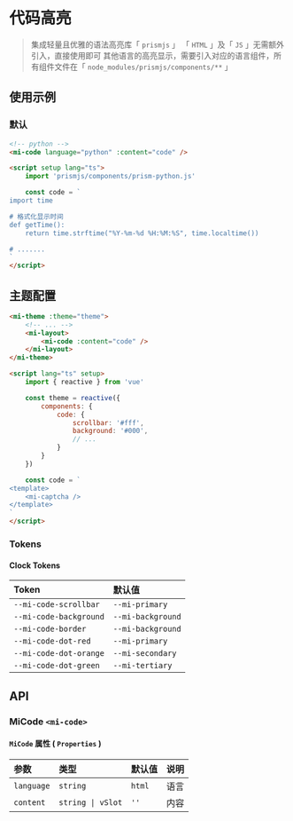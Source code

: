 # 代码高亮

> 集成轻量且优雅的语法高亮库「 `prismjs` 」
> 「 `HTML` 」及「 `JS` 」无需额外引入，直接使用即可
> 其他语言的高亮显示，需要引入对应的语言组件，所有组件文件在「 `node_modules/prismjs/components/**` 」

## 使用示例

### 默认

```html
<!-- python -->
<mi-code language="python" :content="code" />

<script setup lang="ts">
    import 'prismjs/components/prism-python.js'

    const code = `
import time

# 格式化显示时间
def getTime():
    return time.strftime("%Y-%m-%d %H:%M:%S", time.localtime())

# .......
`
</script>
```

## 主题配置

```html
<mi-theme :theme="theme">
    <!-- ... -->
    <mi-layout>
        <mi-code :content="code" />
    </mi-layout>
</mi-theme>

<script lang="ts" setup>
    import { reactive } from 'vue'

    const theme = reactive({
        components: {
            code: {
                scrollbar: '#fff',
                background: '#000',
                // ...
            }
        }
    })

    const code = `
<template>
    <mi-captcha />
</template>
`
</script>
```

### Tokens

#### Clock Tokens

| Token | 默认值
| :---- | :----
| `--mi-code-scrollbar` | `--mi-primary`
| `--mi-code-background` | `--mi-background`
| `--mi-code-border` | `--mi-background`
| `--mi-code-dot-red` | `--mi-primary`
| `--mi-code-dot-orange` | `--mi-secondary`
| `--mi-code-dot-green` | `--mi-tertiary`

## API

### MiCode `<mi-code>`

#### `MiCode` 属性 ( `Properties` )

| 参数 | 类型 | 默认值 | 说明
| :---- | :---- | :---- | :----
| `language` | `string` | `html` | 语言
| `content` | `string \| vSlot` | `''` | 内容
